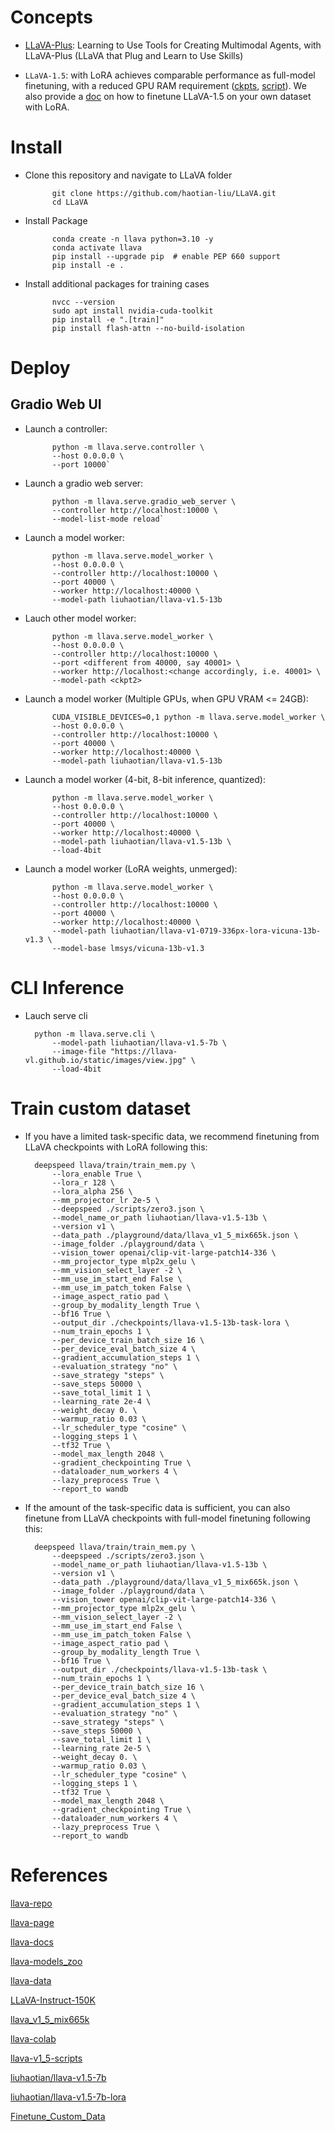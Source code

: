 # Concepts

- [LLaVA-Plus](https://llava-vl.github.io/llava-plus/): Learning to Use Tools for Creating Multimodal Agents, with LLaVA-Plus (LLaVA that Plug and Learn to Use Skills)

- `LLaVA-1.5`: with LoRA achieves comparable performance as full-model finetuning, with a reduced GPU RAM requirement ([ckpts](https://github.com/haotian-liu/LLaVA/blob/main/docs/MODEL_ZOO.md#llava-v15), [script](https://github.com/haotian-liu/LLaVA#train)). We also provide a [doc](https://github.com/haotian-liu/LLaVA/blob/main/docs/Finetune_Custom_Data.md) on how to finetune LLaVA-1.5 on your own dataset with LoRA.

# Install

- Clone this repository and navigate to LLaVA folder

            git clone https://github.com/haotian-liu/LLaVA.git
            cd LLaVA

- Install Package

            conda create -n llava python=3.10 -y
            conda activate llava
            pip install --upgrade pip  # enable PEP 660 support
            pip install -e .

- Install additional packages for training cases

            nvcc --version
            sudo apt install nvidia-cuda-toolkit
            pip install -e ".[train]"
            pip install flash-attn --no-build-isolation

# Deploy

## Gradio Web UI

- Launch a controller:

            python -m llava.serve.controller \
            --host 0.0.0.0 \
            --port 10000`   

- Launch a gradio web server:

            python -m llava.serve.gradio_web_server \
            --controller http://localhost:10000 \
            --model-list-mode reload`

- Launch a model worker:

            python -m llava.serve.model_worker \
            --host 0.0.0.0 \
            --controller http://localhost:10000 \
            --port 40000 \
            --worker http://localhost:40000 \
            --model-path liuhaotian/llava-v1.5-13b

- Lauch other model worker:

            python -m llava.serve.model_worker \
            --host 0.0.0.0 \
            --controller http://localhost:10000 \
            --port <different from 40000, say 40001> \
            --worker http://localhost:<change accordingly, i.e. 40001> \
            --model-path <ckpt2>

- Launch a model worker (Multiple GPUs, when GPU VRAM <= 24GB):

            CUDA_VISIBLE_DEVICES=0,1 python -m llava.serve.model_worker \
            --host 0.0.0.0 \
            --controller http://localhost:10000 \
            --port 40000 \
            --worker http://localhost:40000 \
            --model-path liuhaotian/llava-v1.5-13b

- Launch a model worker (4-bit, 8-bit inference, quantized):

            python -m llava.serve.model_worker \
            --host 0.0.0.0 \
            --controller http://localhost:10000 \
            --port 40000 \
            --worker http://localhost:40000 \
            --model-path liuhaotian/llava-v1.5-13b \
            --load-4bit

- Launch a model worker (LoRA weights, unmerged):

            python -m llava.serve.model_worker \
            --host 0.0.0.0 \
            --controller http://localhost:10000 \
            --port 40000 \
            --worker http://localhost:40000 \
            --model-path liuhaotian/llava-v1-0719-336px-lora-vicuna-13b-v1.3 \
            --model-base lmsys/vicuna-13b-v1.3

# CLI Inference

- Lauch serve cli

        python -m llava.serve.cli \
            --model-path liuhaotian/llava-v1.5-7b \
            --image-file "https://llava-vl.github.io/static/images/view.jpg" \
            --load-4bit

# Train custom dataset

- If you have a limited task-specific data, we recommend finetuning from LLaVA checkpoints with LoRA following this:

        deepspeed llava/train/train_mem.py \
            --lora_enable True \
            --lora_r 128 \
            --lora_alpha 256 \ 
            --mm_projector_lr 2e-5 \
            --deepspeed ./scripts/zero3.json \
            --model_name_or_path liuhaotian/llava-v1.5-13b \
            --version v1 \
            --data_path ./playground/data/llava_v1_5_mix665k.json \
            --image_folder ./playground/data \
            --vision_tower openai/clip-vit-large-patch14-336 \
            --mm_projector_type mlp2x_gelu \
            --mm_vision_select_layer -2 \
            --mm_use_im_start_end False \
            --mm_use_im_patch_token False \
            --image_aspect_ratio pad \
            --group_by_modality_length True \
            --bf16 True \
            --output_dir ./checkpoints/llava-v1.5-13b-task-lora \
            --num_train_epochs 1 \
            --per_device_train_batch_size 16 \
            --per_device_eval_batch_size 4 \
            --gradient_accumulation_steps 1 \
            --evaluation_strategy "no" \
            --save_strategy "steps" \
            --save_steps 50000 \
            --save_total_limit 1 \
            --learning_rate 2e-4 \
            --weight_decay 0. \
            --warmup_ratio 0.03 \
            --lr_scheduler_type "cosine" \
            --logging_steps 1 \
            --tf32 True \
            --model_max_length 2048 \
            --gradient_checkpointing True \
            --dataloader_num_workers 4 \
            --lazy_preprocess True \
            --report_to wandb

- If the amount of the task-specific data is sufficient, you can also finetune from LLaVA checkpoints with full-model finetuning following this:


        deepspeed llava/train/train_mem.py \
            --deepspeed ./scripts/zero3.json \
            --model_name_or_path liuhaotian/llava-v1.5-13b \
            --version v1 \
            --data_path ./playground/data/llava_v1_5_mix665k.json \
            --image_folder ./playground/data \
            --vision_tower openai/clip-vit-large-patch14-336 \
            --mm_projector_type mlp2x_gelu \
            --mm_vision_select_layer -2 \
            --mm_use_im_start_end False \
            --mm_use_im_patch_token False \
            --image_aspect_ratio pad \
            --group_by_modality_length True \
            --bf16 True \
            --output_dir ./checkpoints/llava-v1.5-13b-task \
            --num_train_epochs 1 \
            --per_device_train_batch_size 16 \
            --per_device_eval_batch_size 4 \
            --gradient_accumulation_steps 1 \
            --evaluation_strategy "no" \
            --save_strategy "steps" \
            --save_steps 50000 \
            --save_total_limit 1 \
            --learning_rate 2e-5 \
            --weight_decay 0. \
            --warmup_ratio 0.03 \
            --lr_scheduler_type "cosine" \
            --logging_steps 1 \
            --tf32 True \
            --model_max_length 2048 \
            --gradient_checkpointing True \
            --dataloader_num_workers 4 \
            --lazy_preprocess True \
            --report_to wandb

# References

[llava-repo](https://github.com/haotian-liu/LLaVA)

[llava-page](https://llava-vl.github.io/)

[llava-docs](https://github.com/haotian-liu/LLaVA/tree/main/docs)

[llava-models_zoo](https://github.com/haotian-liu/LLaVA/blob/main/docs/MODEL_ZOO.md)

[llava-data](https://github.com/haotian-liu/LLaVA/blob/main/docs/Data.md)

[LLaVA-Instruct-150K](https://huggingface.co/datasets/liuhaotian/LLaVA-Instruct-150K)

[llava_v1_5_mix665k](https://huggingface.co/datasets/liuhaotian/LLaVA-Instruct-150K/blob/main/llava_v1_5_mix665k.json)

[llava-colab](https://github.com/camenduru/LLaVA-colab/tree/main)

[llava-v1_5-scripts](https://github.com/haotian-liu/LLaVA/blob/main/scripts/v1_5)

[liuhaotian/llava-v1.5-7b](https://huggingface.co/liuhaotian/llava-v1.5-7b/tree/main)

[liuhaotian/llava-v1.5-7b-lora](https://huggingface.co/liuhaotian/llava-v1.5-7b-lora/tree/main)

[Finetune_Custom_Data](https://github.com/haotian-liu/LLaVA/blob/main/docs/Finetune_Custom_Data.md)
